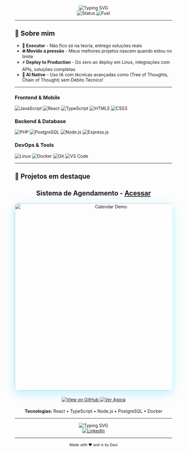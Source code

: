 <div align="center">
  <img src="https://readme-typing-svg.herokuapp.com?font=Fira+Code&weight=500&size=28&pause=1000&color=00D4FF&center=true&vCenter=true&width=600&height=100&lines=Ol%C3%A1%2C+eu+sou+o+Davi+%F0%9F%91%8B;Full+Stack+Developer;AI+Enthusiast;Problem+Solver" alt="Typing SVG" />
</div>

<div align="center">
  <img src="https://img.shields.io/badge/Status-Busy%20Building-00D4FF?style=flat-square" alt="Status" />
  <img src="https://img.shields.io/badge/Fuel-Pressure-FF6B6B?style=flat-square" alt="Fuel" />
</div>

---

## 🚀 Sobre mim

- **🎯 Executor** - Não fico só na teoria, entrego soluções reais
- **🔥 Movido a pressão** - Meus melhores projetos nascem quando estou no limite
- **⚡ Deploy to Production** - Do zero ao deploy em Linux, integrações com APIs, soluções completas
- **🤖 AI Native** - Uso IA com técnicas avançadas como (Tree of Thoughts, Chain of Thought) sem Débito Técnico!
---

### **Frontend & Mobile**
![JavaScript](https://img.shields.io/badge/JavaScript-F7DF1E?style=for-the-badge&logo=javascript&logoColor=black)
![React](https://img.shields.io/badge/React-20232A?style=for-the-badge&logo=react&logoColor=61DAFB)
![TypeScript](https://img.shields.io/badge/TypeScript-007ACC?style=for-the-badge&logo=typescript&logoColor=white)
![HTML5](https://img.shields.io/badge/HTML5-E34F26?style=for-the-badge&logo=html5&logoColor=white)
![CSS3](https://img.shields.io/badge/CSS3-1572B6?style=for-the-badge&logo=css3&logoColor=white)

### **Backend & Database**
![PHP](https://img.shields.io/badge/PHP-777BB4?style=for-the-badge&logo=php&logoColor=white)
![PostgreSQL](https://img.shields.io/badge/PostgreSQL-316192?style=for-the-badge&logo=postgresql&logoColor=white)
![Node.js](https://img.shields.io/badge/Node.js-43853D?style=for-the-badge&logo=node.js&logoColor=white)
![Express.js](https://img.shields.io/badge/Express.js-404D59?style=for-the-badge&logo=express&logoColor=white)

### **DevOps & Tools**
![Linux](https://img.shields.io/badge/Linux-FCC624?style=for-the-badge&logo=linux&logoColor=black)
![Docker](https://img.shields.io/badge/Docker-2496ED?style=for-the-badge&logo=docker&logoColor=white)
![Git](https://img.shields.io/badge/Git-F05032?style=for-the-badge&logo=git&logoColor=white)
![VS Code](https://img.shields.io/badge/VS_Code-007ACC?style=for-the-badge&logo=visual-studio-code&logoColor=white)

---

## 🎯 Projetos em destaque


<div align="center">

## **Sistema de Agendamento** - [Acessar](https://calendario.treent.com.br)

<div style="display: flex; justify-content: center; align-items: center; margin: 20px 0;">
  <img src="https://github.com/DaveSongnata/calendar-raw/blob/main/public/2025-07-26%2002-55-01.gif" alt="Calendar Demo" width="600" style="border-radius: 12px; box-shadow: 0 8px 32px rgba(0, 212, 255, 0.3);" />
</div>

<div style="margin: 20px 0;">
  <a href="https://github.com/DaveSongnata/calendar-raw" target="_blank">
    <img src="https://img.shields.io/badge/Ver%20Código-181717?style=for-the-badge&logo=github&logoColor=white" alt="View on GitHub" />
  </a>
  <a href="https://calendario.treent.com.br" target="_blank">
    <img src="https://img.shields.io/badge/Ver%20Agora-0077B5?style=for-the-badge&logo=vercel&logoColor=white" alt="Ver Agora" />
  </a>
</div>

**Tecnologias:** React • TypeScript • Node.js • PostgreSQL • Docker

---


</div>

<div align="center">
  <img src="https://readme-typing-svg.herokuapp.com/?font=Fira+Code&weight=500&size=20&pause=1000&color=00D4FF&center=true&vCenter=true&width=800&height=50&lines=Pronto+para+construir+algo+Incr%C3%ADvel?+Entre%20em%20contato!%F0%9F%9A%80" alt="Typing SVG" />
</div>

<div align="center">
  <a href="https://www.linkedin.com/in/davisouza2/" target="_blank">
    <img src="https://img.shields.io/badge/LinkedIn-0077B5?style=for-the-badge&logo=linkedin&logoColor=white" alt="LinkedIn" />
  </a>
</div>

---

<div align="center">
  <sub>Made with ❤️ and ☕ by Davi</sub>
</div>


